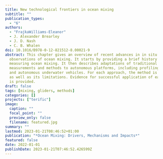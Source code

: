 ```yaml
---
title: New technological frontiers in ocean mixing
subtitle: ""
publication_types:
  - "6"
authors:
  - "FrajkaWilliams-Eleanor"
  - J. Alexander Brearley
  - J. D. Nash
  - C. B. Whalen
doi: 10.1016/B978-0-12-821512-8.00021-9
abstract: This chapter gives an overview of recent advances in in situ
  observations of ocean mixing. It starts by providing a brief history of
  measuring ocean mixing. It then describes adaptations of traditional
  measurements and methods to autonomous platforms, including profiling floats
  and autonomous underwater vehicles. For each approach, the method is described
  as well as its limitations. Evidence for successful application of each method
  is provided.
draft: false
tags: [mixing, gliders, methods]
categories: []
projects: ["terific"]
image:
  caption: ""
  focal_point: ""
  preview_only: false
  filename: featured.jpg
summary: ""
lastmod: 2023-01-21T08:46:52+01:00
publication: "*Ocean Mixing: Drivers, Mechanisms and Impacts*"
featured: false
date: 2022-01-01
publishDate: 2023-01-21T07:46:52.426599Z
---
```

